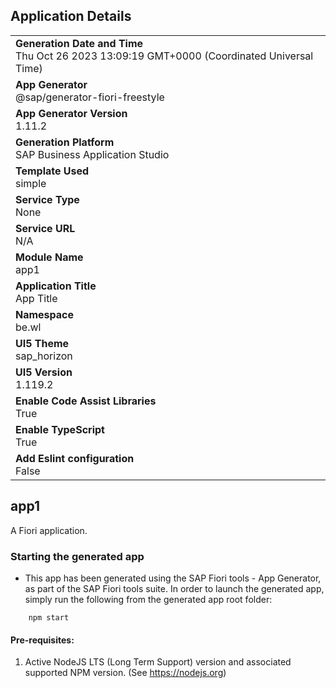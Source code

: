 ## Application Details
|               |
| ------------- |
|**Generation Date and Time**<br>Thu Oct 26 2023 13:09:19 GMT+0000 (Coordinated Universal Time)|
|**App Generator**<br>@sap/generator-fiori-freestyle|
|**App Generator Version**<br>1.11.2|
|**Generation Platform**<br>SAP Business Application Studio|
|**Template Used**<br>simple|
|**Service Type**<br>None|
|**Service URL**<br>N/A
|**Module Name**<br>app1|
|**Application Title**<br>App Title|
|**Namespace**<br>be.wl|
|**UI5 Theme**<br>sap_horizon|
|**UI5 Version**<br>1.119.2|
|**Enable Code Assist Libraries**<br>True|
|**Enable TypeScript**<br>True|
|**Add Eslint configuration**<br>False|

## app1

A Fiori application.

### Starting the generated app

-   This app has been generated using the SAP Fiori tools - App Generator, as part of the SAP Fiori tools suite.  In order to launch the generated app, simply run the following from the generated app root folder:

```
    npm start
```

#### Pre-requisites:

1. Active NodeJS LTS (Long Term Support) version and associated supported NPM version.  (See https://nodejs.org)


